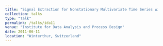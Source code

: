 ```yaml
---
title: "Signal Extraction for Nonstationary Multivariate Time Series with Applications to Trend Inflation"
collection: talks
type: "Talk"
permalink: /talks/ida11
venue: "Institute for Data Analysis and Process Design"
date: 2011-06-11
location: "Winterthur, Switzerland"
---
```

